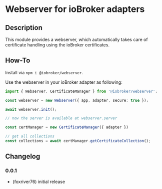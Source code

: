 # Webserver for ioBroker adapters

## Description
This module provides a webserver, which automatically takes care of 
certificate handling using the ioBroker certificates.

## How-To
Install via `npm i @iobroker/webserver`.

Use the webserver in your ioBroker adapter as following:

```typescript
import { Webserver, CertificateManager } from '@iobroker/webserver';

const webserver = new Webserver({ app, adapter, secure: true });

await webserver.init();

// now the server is available at webserver.server

const certManager = new CertificateManager({ adapter })

// get all collections
const collections = await certManager.getCertificateCollection();
```

## Changelog

### 0.0.1
* (foxriver76) initial release

